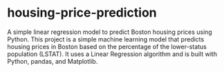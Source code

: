 # housing-price-prediction
A simple linear regression model to predict Boston housing prices using Python.
This project is a simple machine learning model that predicts housing prices in Boston based on the percentage of the lower-status population (LSTAT). It uses a Linear Regression algorithm and is built with Python, pandas, and Matplotlib.
